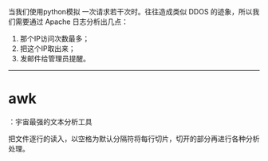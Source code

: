 当我们使用python模拟 一次请求若干次时。往往造成类似 DDOS 的迹象，所以我们需要通过 Apache 日志分析出几点：

1. 那个IP访问次数最多；
2. 把这个IP取出来；
3. 发邮件给管理员提醒。

---

# awk：宇宙最强的文本分析工具

把文件逐行的读入，以空格为默认分隔符将每行切片，切开的部分再进行各种分析处理。



